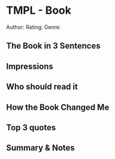 # TMPL - Book

Author:
Rating:
Genre:

## The Book in 3 Sentences
## Impressions
## Who should read it
## How the Book Changed Me
## Top 3 quotes
## Summary & Notes
